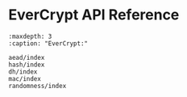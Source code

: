 # EverCrypt API Reference

```{toctree}
:maxdepth: 3
:caption: "EverCrypt:"

aead/index
hash/index
dh/index
mac/index
randomness/index
```

